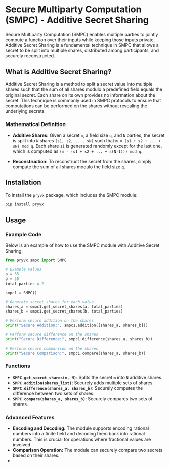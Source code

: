 # Secure Multiparty Computation (SMPC) - Additive Secret Sharing

Secure Multiparty Computation (SMPC) enables multiple parties to jointly compute a function over their inputs while keeping those inputs private. Additive Secret Sharing is a fundamental technique in SMPC that allows a secret to be split into multiple shares, distributed among participants, and securely reconstructed.

## What is Additive Secret Sharing?

Additive Secret Sharing is a method to split a secret value into multiple shares such that the sum of all shares modulo a predefined field equals the original secret. Each share on its own provides no information about the secret. This technique is commonly used in SMPC protocols to ensure that computations can be performed on the shares without revealing the underlying secrets.

### Mathematical Definition

- **Additive Shares:** Given a secret `m`, a field size `q`, and `N` parties, the secret is split into `N` shares `(s1, s2, ..., sN)` such that `m ≡ (s1 + s2 + ... + sN) mod q`. Each share `si` is generated randomly except for the last one, which is computed as `(m - (s1 + s2 + ... + s(N-1))) mod q`.

- **Reconstruction:** To reconstruct the secret from the shares, simply compute the sum of all shares modulo the field size `q`.

## Installation

To install the `pryvx` package, which includes the SMPC module:

```sh
pip install pryvx
```

## Usage

### Example Code

Below is an example of how to use the SMPC module with Additive Secret Sharing:

```python
from pryvx.smpc import SMPC

# Example values
a = 35
b = 50
total_parties = 2

smpc1 = SMPC()

# Generate secret shares for each value
shares_a = smpc1.get_secret_shares(a, total_parties)
shares_b = smpc1.get_secret_shares(b, total_parties)

# Perform secure addition on the shares
print("Secure Addition:", smpc1.addition([shares_a, shares_b]))

# Perform secure difference on the shares
print("Secure Difference:", smpc1.difference(shares_a, shares_b))

# Perform secure comparison on the shares
print("Secure Comparison:", smpc1.compare(shares_a, shares_b))
```

### Functions

- **`SMPC.get_secret_shares(m, N)`**: Splits the secret `m` into `N` additive shares.
- **`SMPC.addition(shares_list)`**: Securely adds multiple sets of shares.
- **`SMPC.difference(shares_a, shares_b)`**: Securely computes the difference between two sets of shares.
- **`SMPC.compare(shares_a, shares_b)`**: Securely compares two sets of shares.

### Advanced Features

- **Encoding and Decoding:** The module supports encoding rational numbers into a finite field and decoding them back into rational numbers. This is crucial for operations where fractional values are involved.
- **Comparison Operation:** The module can securely compare two secrets based on their shares.
- 
